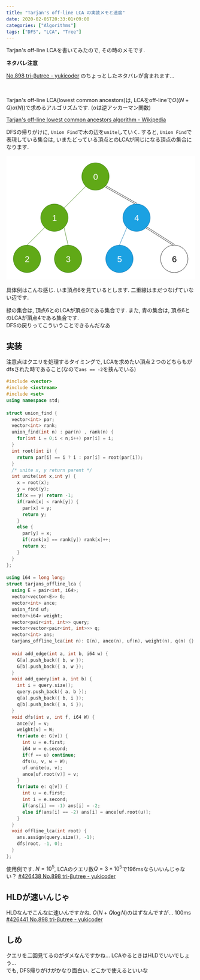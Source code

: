 ```yaml
---
title: "Tarjan's off-line LCA の実装メモと速度"
date: 2020-02-05T20:33:01+09:00
categories: ["Algorithms"]
tags: ["DFS", "LCA", "Tree"]
---
```


Tarjan's off-line LCAを書いてみたので, その時のメモです.

**ネタバレ注意**

[No.898 tri-βutree - yukicoder](https://yukicoder.me/problems/no/898) のちょっとしたネタバレが含まれます...

<br>

Tarjan's off-line LCA(lowest common ancestors)は, LCAをoff-lineで$O((N + Q) \alpha (N))$で求めるアルゴリズムです. ($\alpha$は逆アッカーマン関数)

[Tarjan's off-line lowest common ancestors algorithm - Wikipedia](https://en.wikipedia.org/wiki/Tarjan%27s_off-line_lowest_common_ancestors_algorithm)

DFSの帰りがけに, `Union Find`で木の辺を`unite`していく. すると, `Union Find`で表現している集合は, いまたどっている頂点とのLCAが同じになる頂点の集合になります.

![](/images/tarjans_uf_tree.png)

具体例はこんな感じ. いま頂点$6$を見ているとします. 二重線はまだつなげていない辺です.

緑の集合は, 頂点$6$とのLCAが頂点$0$である集合です. また, 青の集合は, 頂点$6$とのLCAが頂点$4$である集合です.  
DFSの戻りってこういうことできるんだなあ

## 実装

注意点はクエリを処理するタイミングで, LCAを求めたい頂点２つのどちらもがdfsされた時であること(なので`ans == -2`を挟んでいる)

```cpp
#include <vector>
#include <iostream>
#include <set>
using namespace std;

struct union_find {
  vector<int> par;
  vector<int> rank;
  union_find(int n) : par(n) , rank(n) {
    for(int i = 0;i < n;i++) par[i] = i;
  }
  int root(int i) {
    return par[i] == i ? i : par[i] = root(par[i]);
  }
  /* unite x, y return parent */
  int unite(int x,int y) {
    x = root(x);
    y = root(y);
    if(x == y) return -1;
    if(rank[x] < rank[y]) {
      par[x] = y;
      return y;
    }
    else {
      par[y] = x;
      if(rank[x] == rank[y]) rank[x]++;
      return x;
    }
  }
};

using i64 = long long;
struct tarjans_offline_lca {
  using E = pair<int, i64>;
  vector<vector<E>> G;
  vector<int> ance;
  union_find uf;
  vector<i64> weight;
  vector<pair<int, int>> query;
  vector<vector<pair<int, int>>> q;
  vector<int> ans;
  tarjans_offline_lca(int n): G(n), ance(n), uf(n), weight(n), q(n) {}

  void add_edge(int a, int b, i64 w) {
    G[a].push_back({ b, w });
    G[b].push_back({ a, w });
  }
  void add_query(int a, int b) {
    int i = query.size();
    query.push_back({ a, b });
    q[a].push_back({ b, i });
    q[b].push_back({ a, i });
  }
  void dfs(int v, int f, i64 W) {
    ance[v] = v;
    weight[v] = W;
    for(auto e: G[v]) {
      int u = e.first;
      i64 w = e.second;
      if(f == u) continue;
      dfs(u, v, w + W);
      uf.unite(u, v);
      ance[uf.root(v)] = v;
    }
    for(auto e: q[v]) {
      int u = e.first;
      int i = e.second;
      if(ans[i] == -1) ans[i] = -2;
      else if(ans[i] == -2) ans[i] = ance[uf.root(u)];
    }
  }
  void offline_lca(int root) {
    ans.assign(query.size(), -1);
    dfs(root, -1, 0);
  }
};
```

使用例です. $N = 10^5$, LCAのクエリ数$Q = 3 * 10^5$で196msならいいんじゃない？ [#426438 No.898 tri-βutree - yukicoder](https://yukicoder.me/submissions/426438)

## HLDが速いんじゃ

HLDなんでこんなに速いんですかね. $O(N + Q \log N)$のはずなんですが... 100ms [#426441 No.898 tri-βutree - yukicoder](https://yukicoder.me/submissions/426441)

## しめ

クエリを二回見てるのがダメなんですかね... LCAやるときはHLDでいいでしょう...  
でも, DFS帰りがけがかなり面白い. どこかで使えるといいな
